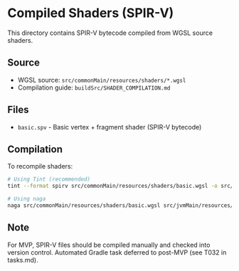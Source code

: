# Compiled Shaders (SPIR-V)

This directory contains SPIR-V bytecode compiled from WGSL source shaders.

## Source

- WGSL source: `src/commonMain/resources/shaders/*.wgsl`
- Compilation guide: `buildSrc/SHADER_COMPILATION.md`

## Files

- `basic.spv` - Basic vertex + fragment shader (SPIR-V bytecode)

## Compilation

To recompile shaders:

```bash
# Using Tint (recommended)
tint --format spirv src/commonMain/resources/shaders/basic.wgsl -o src/jvmMain/resources/shaders/basic.spv

# Using naga
naga src/commonMain/resources/shaders/basic.wgsl src/jvmMain/resources/shaders/basic.spv
```

## Note

For MVP, SPIR-V files should be compiled manually and checked into version control.
Automated Gradle task deferred to post-MVP (see T032 in tasks.md).
